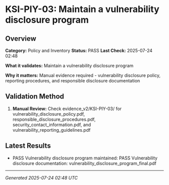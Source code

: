 # KSI-PIY-03: Maintain a vulnerability disclosure program

## Overview

**Category:** Policy and Inventory
**Status:** PASS
**Last Check:** 2025-07-24 02:48

**What it validates:** Maintain a vulnerability disclosure program

**Why it matters:** Manual evidence required - vulnerability disclosure policy, reporting procedures, and responsible disclosure documentation

## Validation Method

1. **Manual Review:** Check evidence_v2/KSI-PIY-03/ for vulnerability_disclosure_policy.pdf, responsible_disclosure_procedures.pdf, security_contact_information.pdf, and vulnerability_reporting_guidelines.pdf

## Latest Results

- PASS Vulnerability disclosure program maintained: PASS Vulnerability disclosure documentation: vulnerability_disclosure_program_final.pdf

---
*Generated 2025-07-24 02:48 UTC*